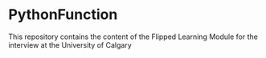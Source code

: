 # PythonFunction
This repository contains the content of the Flipped Learning Module for the interview at the University of Calgary

